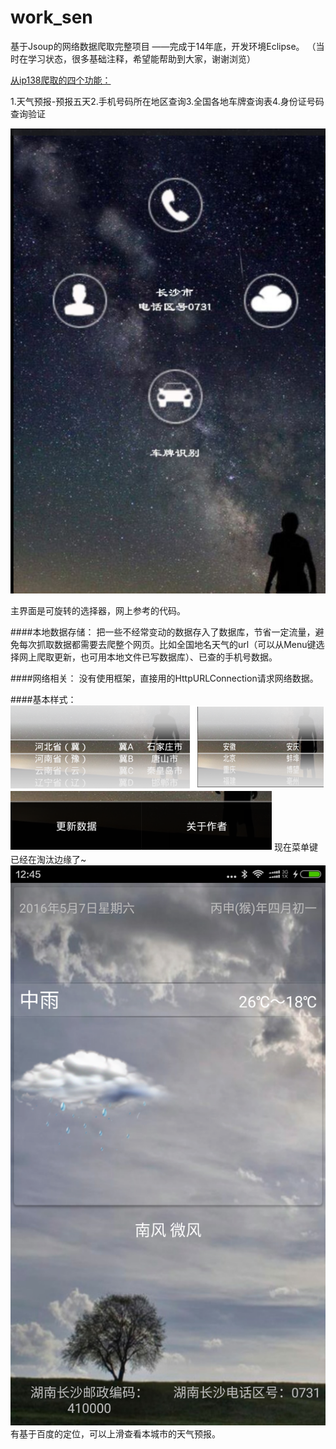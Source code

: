 # work_sen
基于Jsoup的网络数据爬取完整项目
——完成于14年底，开发环境Eclipse。
（当时在学习状态，很多基础注释，希望能帮助到大家，谢谢浏览）

[从ip138爬取的四个功能：](http://www.ip138.com/)

1.天气预报-预报五天2.手机号码所在地区查询3.全国各地车牌查询表4.身份证号码查询验证
  
![首页](https://github.com/PengSen/work_sen/blob/master/Image/image_view.png)

主界面是可旋转的选择器，网上参考的代码。

####本地数据存储：
把一些不经常变动的数据存入了数据库，节省一定流量，避免每次抓取数据都需要去爬整个网页。比如全国地名天气的url（可以从Menu键选择网上爬取更新，也可用本地文件已写数据库）、已查的手机号数据。

####网络相关：
没有使用框架，直接用的HttpURLConnection请求网络数据。

####基本样式：
![选择器](https://github.com/PengSen/work_sen/blob/master/Image/image_select.png)
![菜单键](https://github.com/PengSen/work_sen/blob/master/Image/image_menu.png) 
现在菜单键已经在淘汰边缘了~
![天气预报](https://github.com/PengSen/work_sen/blob/master/Image/image_weather.png) 
有基于百度的定位，可以上滑查看本城市的天气预报。
